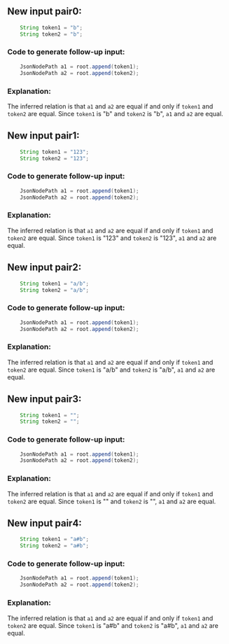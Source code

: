 ## New input pair0:
```java
    String token1 = "b";
    String token2 = "b";
```
### Code to generate follow-up input:
```java
    JsonNodePath a1 = root.append(token1);
    JsonNodePath a2 = root.append(token2);
```
### Explanation:
The inferred relation is that `a1` and `a2` are equal if and only if `token1` and `token2` are equal. Since `token1` is "b" and `token2` is "b", `a1` and `a2` are equal.

## New input pair1:
```java
    String token1 = "123";
    String token2 = "123";
```
### Code to generate follow-up input:
```java
    JsonNodePath a1 = root.append(token1);
    JsonNodePath a2 = root.append(token2);
```
### Explanation:
The inferred relation is that `a1` and `a2` are equal if and only if `token1` and `token2` are equal. Since `token1` is "123" and `token2` is "123", `a1` and `a2` are equal.

## New input pair2:
```java
    String token1 = "a/b";
    String token2 = "a/b";
```
### Code to generate follow-up input:
```java
    JsonNodePath a1 = root.append(token1);
    JsonNodePath a2 = root.append(token2);
```
### Explanation:
The inferred relation is that `a1` and `a2` are equal if and only if `token1` and `token2` are equal. Since `token1` is "a/b" and `token2` is "a/b", `a1` and `a2` are equal.

## New input pair3:
```java
    String token1 = "";
    String token2 = "";
```
### Code to generate follow-up input:
```java
    JsonNodePath a1 = root.append(token1);
    JsonNodePath a2 = root.append(token2);
```
### Explanation:
The inferred relation is that `a1` and `a2` are equal if and only if `token1` and `token2` are equal. Since `token1` is "" and `token2` is "", `a1` and `a2` are equal.

## New input pair4:
```java
    String token1 = "a#b";
    String token2 = "a#b";
```
### Code to generate follow-up input:
```java
    JsonNodePath a1 = root.append(token1);
    JsonNodePath a2 = root.append(token2);
```
### Explanation:
The inferred relation is that `a1` and `a2` are equal if and only if `token1` and `token2` are equal. Since `token1` is "a#b" and `token2` is "a#b", `a1` and `a2` are equal.
